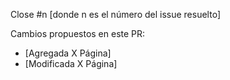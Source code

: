 Close #n [donde n es el número del issue resuelto]

Cambios propuestos en este PR:
- [Agregada X Página]
- [Modificada X Página]
